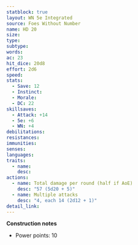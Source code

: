 ```yaml
---
statblock: true
layout: WN 5e Integrated
source: Foes Without Number
name: HD 20
size: 
type: 
subtype: 
words: 
ac: 23
hit_dice: 20d8
effort: 2d6
speed: 
stats:
  - Save: 12
  - Instinct: 
  - Morale:
  - DC: 22
skillsaves:
  - Attack: +14
  - 5e: +6
  - WN: +4
debilitations: 
resistances:
immunities:
senses:
languages: 
traits:
  - name: 
    desc: 
actions:
  - name: Total damage per round (half if AoE)
    desc: "57 (5d20 + 5)"
  - name: Multiple attacks
    desc: "4, each 14 (2d12 + 1)"
detail_link: 
---
```


**Construction notes**
- Power points: 10

